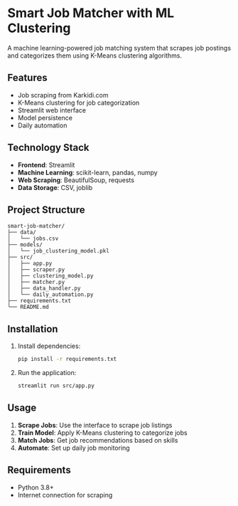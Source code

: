 # Smart Job Matcher with ML Clustering

A machine learning-powered job matching system that scrapes job postings and categorizes them using K-Means clustering algorithms.

## Features

- Job scraping from Karkidi.com
- K-Means clustering for job categorization
- Streamlit web interface
- Model persistence
- Daily automation

## Technology Stack

- **Frontend**: Streamlit
- **Machine Learning**: scikit-learn, pandas, numpy
- **Web Scraping**: BeautifulSoup, requests
- **Data Storage**: CSV, joblib

## Project Structure

```
smart-job-matcher/
├── data/
│   └── jobs.csv
├── models/
│   └── job_clustering_model.pkl
├── src/
│   ├── app.py
│   ├── scraper.py
│   ├── clustering_model.py
│   ├── matcher.py
│   ├── data_handler.py
│   └── daily_automation.py
├── requirements.txt
└── README.md
```

## Installation

1. Install dependencies:
   ```bash
   pip install -r requirements.txt
   ```

2. Run the application:
   ```bash
   streamlit run src/app.py
   ```

## Usage

1. **Scrape Jobs**: Use the interface to scrape job listings
2. **Train Model**: Apply K-Means clustering to categorize jobs
3. **Match Jobs**: Get job recommendations based on skills
4. **Automate**: Set up daily job monitoring

## Requirements

- Python 3.8+
- Internet connection for scraping